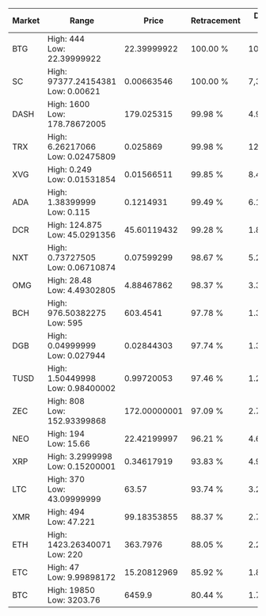 | Market | Range | Price| Retracement | Doubles to 50% |
| --- | --- | --- | --- | --- |
| BTG | High: 444<br />Low: 22.39999922 | 22.39999922 | 100.00 % | 10.41 |
| SC | High: 97377.24154381<br />Low: 0.00621 | 0.00663546 | 100.00 % | 7,337,641.08 |
| DASH | High: 1600<br />Low: 178.78672005 | 179.025315 | 99.98 % | 4.97 |
| TRX | High: 6.26217066<br />Low: 0.02475809 | 0.025869 | 99.98 % | 121.51 |
| XVG | High: 0.249<br />Low: 0.01531854 | 0.01566511 | 99.85 % | 8.44 |
| ADA | High: 1.38399999<br />Low: 0.115 | 0.1214931 | 99.49 % | 6.17 |
| DCR | High: 124.875<br />Low: 45.0291356 | 45.60119432 | 99.28 % | 1.86 |
| NXT | High: 0.73727505<br />Low: 0.06710874 | 0.07599299 | 98.67 % | 5.29 |
| OMG | High: 28.48<br />Low: 4.49302805 | 4.88467862 | 98.37 % | 3.38 |
| BCH | High: 976.50382275<br />Low: 595 | 603.4541 | 97.78 % | 1.30 |
| DGB | High: 0.04999999<br />Low: 0.027944 | 0.02844303 | 97.74 % | 1.37 |
| TUSD | High: 1.50449998<br />Low: 0.98400002 | 0.99720053 | 97.46 % | 1.25 |
| ZEC | High: 808<br />Low: 152.93399868 | 172.00000001 | 97.09 % | 2.79 |
| NEO | High: 194<br />Low: 15.66 | 22.42199997 | 96.21 % | 4.68 |
| XRP | High: 3.2999998<br />Low: 0.15200001 | 0.34617919 | 93.83 % | 4.99 |
| LTC | High: 370<br />Low: 43.09999999 | 63.57 | 93.74 % | 3.25 |
| XMR | High: 494<br />Low: 47.221 | 99.18353855 | 88.37 % | 2.73 |
| ETH | High: 1423.26340071<br />Low: 220 | 363.7976 | 88.05 % | 2.26 |
| ETC | High: 47<br />Low: 9.99898172 | 15.20812969 | 85.92 % | 1.87 |
| BTC | High: 19850<br />Low: 3203.76 | 6459.9 | 80.44 % | 1.78 |
